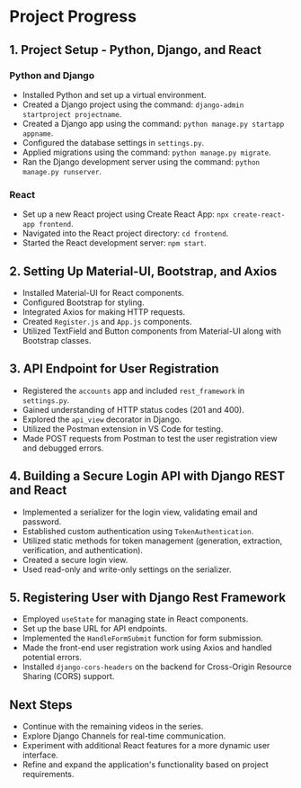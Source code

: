 # Project Progress

## 1. Project Setup - Python, Django, and React

### Python and Django

- Installed Python and set up a virtual environment.
- Created a Django project using the command: `django-admin startproject projectname`.
- Created a Django app using the command: `python manage.py startapp appname`.
- Configured the database settings in `settings.py`.
- Applied migrations using the command: `python manage.py migrate`.
- Ran the Django development server using the command: `python manage.py runserver`.

### React

- Set up a new React project using Create React App: `npx create-react-app frontend`.
- Navigated into the React project directory: `cd frontend`.
- Started the React development server: `npm start`.

## 2. Setting Up Material-UI, Bootstrap, and Axios

- Installed Material-UI for React components.
- Configured Bootstrap for styling.
- Integrated Axios for making HTTP requests.
- Created `Register.js` and `App.js` components.
- Utilized TextField and Button components from Material-UI along with Bootstrap classes.

## 3. API Endpoint for User Registration

- Registered the `accounts` app and included `rest_framework` in `settings.py`.
- Gained understanding of HTTP status codes (201 and 400).
- Explored the `api_view` decorator in Django.
- Utilized the Postman extension in VS Code for testing.
- Made POST requests from Postman to test the user registration view and debugged errors.

## 4. Building a Secure Login API with Django REST and React

- Implemented a serializer for the login view, validating email and password.
- Established custom authentication using `TokenAuthentication`.
- Utilized static methods for token management (generation, extraction, verification, and authentication).
- Created a secure login view.
- Used read-only and write-only settings on the serializer.

## 5. Registering User with Django Rest Framework

- Employed `useState` for managing state in React components.
- Set up the base URL for API endpoints.
- Implemented the `HandleFormSubmit` function for form submission.
- Made the front-end user registration work using Axios and handled potential errors.
- Installed `django-cors-headers` on the backend for Cross-Origin Resource Sharing (CORS) support.

## Next Steps

- Continue with the remaining videos in the series.
- Explore Django Channels for real-time communication.
- Experiment with additional React features for a more dynamic user interface.
- Refine and expand the application's functionality based on project requirements.
